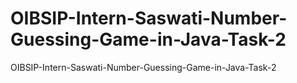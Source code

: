 # OIBSIP-Intern-Saswati-Number-Guessing-Game-in-Java-Task-2
OIBSIP-Intern-Saswati-Number-Guessing-Game-in-Java-Task-2
